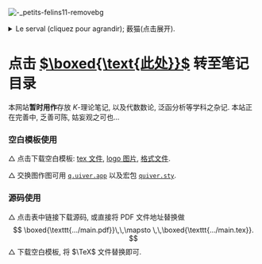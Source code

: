 ![-_petits-felins11-removebg](https://czhang271828.github.io/z/Le%20serval.png)

<details>
    <summary>Le serval (cliquez pour agrandir); 薮猫(点击展开).</summary>
    <p>Le serval est unique en son genre. Littéralement, puisqu'il s'agit de la seule espèce du genre Leptailurus. Il foule le sol de plusieurs pays d'Afrique. Le serval s'élance sur 85 à 112 cm -- sans la queue --, pour 9 à 16 kg dans le cas des femelles, et 12 à 26 kg pour les mâles. La longueur de ses membres, notamment de ses pattes et de son cou, lui permettraient de voir au-dessus des hautes herbes de la savane : il vit principalement dans des savanes humides.</p>
    <p>En moyenne, ce félin vit une vingtaine d'années. La plupart du temps, il est tacheté, mais il arrive qu'il arbore un pelage noir ou blanc. Noir, s'il est atteint de mélanisme. Blanc, s'il est touché par le leucistisme, qui se différencie de l'albinisme par une pigmentation normale des yeux.</p>
	<p>Carnivore, il chasse à 90 % des proies de moins de 200 grammes qu'il dévore en entier. Lorsqu'il attrape un animal plus gros, il se contente de la viande et des os, laissant le reste aux charognards. Il est capable de sauter de trois mètres en hauteur et de six mètres en longueur, ce qui lui permet, entre autre, de saisir un oiseau en vol.</p>
    <p><a href="https://cdn.futura-sciences.com/cdn-cgi/image/width=1920,quality=60,format=auto/sources/images/diaporama/2144_-_Petits_felins_/-%20petits-felins11.jpg">Image sourse.</a></p>
</details>


# 点击 [$\boxed{\text{此处}}$](https://czhang271828.github.io/z/table.html) 转至笔记目录

本网站**暂时用作**存放 $K$-理论笔记, 以及代数数论, 泛函分析等学科之杂记. 
本站正在完善中, 乏善可陈, 姑妄观之可也...

### 空白模板使用

  $\triangle$ 点击下载空白模板: [tex 文件](https://czhang271828.github.io/z/K-notes/AA%E7%A9%BA%E7%99%BD%E6%A8%A1%E6%9D%BF/main.tex), [logo 图片](https://czhang271828.github.io/z/K-notes/AA%E7%A9%BA%E7%99%BD%E6%A8%A1%E6%9D%BF/logo.png), [格式文件](https://czhang271828.github.io/z/K-notes/AA%E7%A9%BA%E7%99%BD%E6%A8%A1%E6%9D%BF/MainStyle.cls). 

  $\triangle$ 交换图作图可用 [$\texttt{q.uiver.app}$](https://q.uiver.app/) 以及宏包 [$\texttt{quiver.sty}$](https://raw.githubusercontent.com/varkor/quiver/master/src/quiver.sty).

### 源码使用

  $\triangle$ 点击表中链接下载源码, 或直接将 PDF 文件地址替换做
$$
\boxed{\texttt{.../main.pdf}}\,\,\mapsto \,\,\boxed{\texttt{.../main.tex}}.
$$
  $\triangle$ 下载空白模板, 将 $\TeX$ 文件替换即可. 





